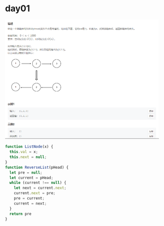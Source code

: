 # day01

![image-20230527213257947](image-20230527213257947.png)

```js
function ListNode(x) {
  this.val = x;
  this.next = null;
}
function ReverseList(pHead) {
  let pre = null;
  let current = pHead;
  while (current !== null) {
    let next = current.next;
    current.next = pre;
    pre = current;
    current = next;
  }
  return pre
}
```
